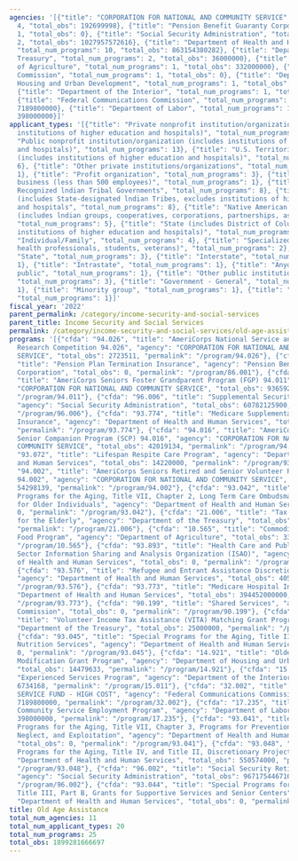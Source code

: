 ```yaml
---
agencies: '[{"title": "CORPORATION FOR NATIONAL AND COMMUNITY SERVICE", "total_num_programs":
  4, "total_obs": 192699998}, {"title": "Pension Benefit Guaranty Corporation", "total_num_programs":
  1, "total_obs": 0}, {"title": "Social Security Administration", "total_num_programs":
  2, "total_obs": 1027957572616}, {"title": "Department of Health and Human Services",
  "total_num_programs": 10, "total_obs": 863154380282}, {"title": "Department of the
  Treasury", "total_num_programs": 2, "total_obs": 36000000}, {"title": "Department
  of Agriculture", "total_num_programs": 1, "total_obs": 332000000}, {"title": "Denali
  Commission", "total_num_programs": 1, "total_obs": 0}, {"title": "Department of
  Housing and Urban Development", "total_num_programs": 1, "total_obs": 14479633},
  {"title": "Department of the Interior", "total_num_programs": 1, "total_obs": 6734168},
  {"title": "Federal Communications Commission", "total_num_programs": 1, "total_obs":
  7189800000}, {"title": "Department of Labor", "total_num_programs": 1, "total_obs":
  398000000}]'
applicant_types: '[{"title": "Private nonprofit institution/organization (includes
  institutions of higher education and hospitals)", "total_num_programs": 11}, {"title":
  "Public nonprofit institution/organization (includes institutions of higher education
  and hospitals)", "total_num_programs": 13}, {"title": "U.S. Territories and possessions
  (includes institutions of higher education and hospitals)", "total_num_programs":
  6}, {"title": "Other private institutions/organizations", "total_num_programs":
  1}, {"title": "Profit organization", "total_num_programs": 3}, {"title": "Small
  business (less than 500 employees)", "total_num_programs": 1}, {"title": "Federally
  Recognized lndian Tribal Governments", "total_num_programs": 8}, {"title": "Local
  (includes State-designated lndian Tribes, excludes institutions of higher education
  and hospitals", "total_num_programs": 8}, {"title": "Native American Organizations
  (includes lndian groups, cooperatives, corporations, partnerships, associations)",
  "total_num_programs": 5}, {"title": "State (includes District of Columbia, public
  institutions of higher education and hospitals)", "total_num_programs": 11}, {"title":
  "Individual/Family", "total_num_programs": 4}, {"title": "Specialized group (e.g.
  health professionals, students, veterans)", "total_num_programs": 2}, {"title":
  "State", "total_num_programs": 3}, {"title": "Interstate", "total_num_programs":
  1}, {"title": "Intrastate", "total_num_programs": 1}, {"title": "Anyone/general
  public", "total_num_programs": 1}, {"title": "Other public institution/organization",
  "total_num_programs": 3}, {"title": "Government - General", "total_num_programs":
  1}, {"title": "Minority group", "total_num_programs": 1}, {"title": "Sponsored organization",
  "total_num_programs": 1}]'
fiscal_year: '2022'
parent_permalink: /category/income-security-and-social-services
parent_title: Income Security and Social Services
permalink: /category/income-security-and-social-services/old-age-assistance
programs: '[{"cfda": "94.026", "title": "AmeriCorps National Service and Civic Engagement
  Research Competition 94.026", "agency": "CORPORATION FOR NATIONAL AND COMMUNITY
  SERVICE", "total_obs": 2723511, "permalink": "/program/94.026"}, {"cfda": "86.001",
  "title": "Pension Plan Termination Insurance", "agency": "Pension Benefit Guaranty
  Corporation", "total_obs": 0, "permalink": "/program/86.001"}, {"cfda": "94.011",
  "title": "AmeriCorps Seniors Foster Grandparent Program (FGP) 94.011", "agency":
  "CORPORATION FOR NATIONAL AND COMMUNITY SERVICE", "total_obs": 93659214, "permalink":
  "/program/94.011"}, {"cfda": "96.006", "title": "Supplemental Security Income",
  "agency": "Social Security Administration", "total_obs": 60782125900, "permalink":
  "/program/96.006"}, {"cfda": "93.774", "title": "Medicare Supplementary Medical
  Insurance", "agency": "Department of Health and Human Services", "total_obs": 467732000000,
  "permalink": "/program/93.774"}, {"cfda": "94.016", "title": "AmeriCorps Seniors
  Senior Companion Program (SCP) 94.016", "agency": "CORPORATION FOR NATIONAL AND
  COMMUNITY SERVICE", "total_obs": 42019134, "permalink": "/program/94.016"}, {"cfda":
  "93.072", "title": "Lifespan Respite Care Program", "agency": "Department of Health
  and Human Services", "total_obs": 14220000, "permalink": "/program/93.072"}, {"cfda":
  "94.002", "title": "AmeriCorps Seniors Retired and Senior Volunteer Program (RSVP)
  94.002", "agency": "CORPORATION FOR NATIONAL AND COMMUNITY SERVICE", "total_obs":
  54298139, "permalink": "/program/94.002"}, {"cfda": "93.042", "title": "Special
  Programs for the Aging, Title VII, Chapter 2, Long Term Care Ombudsman Services
  for Older Individuals", "agency": "Department of Health and Human Services", "total_obs":
  0, "permalink": "/program/93.042"}, {"cfda": "21.006", "title": "Tax Counseling
  for the Elderly", "agency": "Department of the Treasury", "total_obs": 11000000,
  "permalink": "/program/21.006"}, {"cfda": "10.565", "title": "Commodity Supplemental
  Food Program", "agency": "Department of Agriculture", "total_obs": 332000000, "permalink":
  "/program/10.565"}, {"cfda": "93.893", "title": "Health Care and Public Health (HPH)
  Sector Information Sharing and Analysis Organization (ISAO)", "agency": "Department
  of Health and Human Services", "total_obs": 0, "permalink": "/program/93.893"},
  {"cfda": "93.576", "title": "Refugee and Entrant Assistance Discretionary Grants",
  "agency": "Department of Health and Human Services", "total_obs": 405586282, "permalink":
  "/program/93.576"}, {"cfda": "93.773", "title": "Medicare Hospital Insurance", "agency":
  "Department of Health and Human Services", "total_obs": 394452000000, "permalink":
  "/program/93.773"}, {"cfda": "90.199", "title": "Shared Services", "agency": "Denali
  Commission", "total_obs": 0, "permalink": "/program/90.199"}, {"cfda": "21.009",
  "title": "Volunteer Income Tax Assistance (VITA) Matching Grant Program", "agency":
  "Department of the Treasury", "total_obs": 25000000, "permalink": "/program/21.009"},
  {"cfda": "93.045", "title": "Special Programs for the Aging, Title III, Part C,
  Nutrition Services", "agency": "Department of Health and Human Services", "total_obs":
  0, "permalink": "/program/93.045"}, {"cfda": "14.921", "title": "Older Adults Home
  Modification Grant Program", "agency": "Department of Housing and Urban Development",
  "total_obs": 14479633, "permalink": "/program/14.921"}, {"cfda": "15.011", "title":
  "Experienced Services Program", "agency": "Department of the Interior", "total_obs":
  6734168, "permalink": "/program/15.011"}, {"cfda": "32.002", "title": "UNIVERSAL
  SERVICE FUND - HIGH COST", "agency": "Federal Communications Commission", "total_obs":
  7189800000, "permalink": "/program/32.002"}, {"cfda": "17.235", "title": "Senior
  Community Service Employment Program", "agency": "Department of Labor", "total_obs":
  398000000, "permalink": "/program/17.235"}, {"cfda": "93.041", "title": "Special
  Programs for the Aging, Title VII, Chapter 3, Programs for Prevention of Elder Abuse,
  Neglect, and Exploitation", "agency": "Department of Health and Human Services",
  "total_obs": 0, "permalink": "/program/93.041"}, {"cfda": "93.048", "title": "Special
  Programs for the Aging, Title IV, and Title II, Discretionary Projects", "agency":
  "Department of Health and Human Services", "total_obs": 550574000, "permalink":
  "/program/93.048"}, {"cfda": "96.002", "title": "Social Security Retirement Insurance",
  "agency": "Social Security Administration", "total_obs": 967175446716, "permalink":
  "/program/96.002"}, {"cfda": "93.044", "title": "Special Programs for the Aging,
  Title III, Part B, Grants for Supportive Services and Senior Centers", "agency":
  "Department of Health and Human Services", "total_obs": 0, "permalink": "/program/93.044"}]'
title: Old Age Assistance
total_num_agencies: 11
total_num_applicant_types: 20
total_num_programs: 25
total_obs: 1899281666697
---
```

